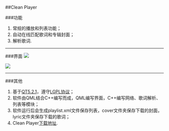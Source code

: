 ##Clean Player

###功能
1. 常规的播放和列表功能；
2. 自动在线匹配歌词和专辑封面；
3. 解析歌词.

***
###界面
![](http://img1.ph.126.net/sLleMK4sypQLGrVt3IO8xg==/755478837591581743.png)

![](http://img2.ph.126.net/a7R7jeCD7mFn80y_vD356Q==/1462262504112166748.png)

***

###其他
1. 基于[QT5.2.1](http://qt-project.org/downloads)，遵守[LGPL协议](http://www.gnu.org/licenses/lgpl.html)；
2. 软件由QML结合C++编写而成，QML编写界面，C++编写网络、歌词解析、列表等模块；
3. 软件运行后会生成playlist.xml文件保存列表，cover文件夹保存下载的封面，lyric文件夹保存下载的歌词；
4. Clean Player[下载地址](http://pan.baidu.com/s/1bns3lld).
